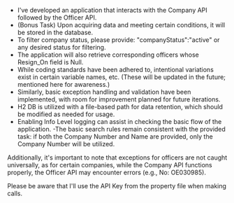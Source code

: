- I've developed an application that interacts with the Company API followed by the Officer API.
- (Bonus Task) Upon acquiring data and meeting certain conditions, it will be stored in the database.
- To filter company status, please provide: "companyStatus":"active" or any desired status for filtering.
- The application will also retrieve corresponding officers whose Resign_On field is Null.
- While coding standards have been adhered to, intentional variations exist in certain variable names, etc. (These will be updated in the future; mentioned here for awareness.)
- Similarly, basic exception handling and validation have been implemented, with room for improvement planned for future iterations.
- H2 DB is utilized with a file-based path for data retention, which should be modified as needed for usage.
- Enabling Info Level logging can assist in checking the basic flow of the application.
-The basic search rules remain consistent with the provided task: if both the Company Number and Name are provided, only the Company Number will be utilized.

Additionally, it's important to note that exceptions for officers are not caught universally, as for certain companies, while the Company API functions properly, the Officer API may encounter errors (e.g., No: OE030985).

Please be aware that I'll use the API Key from the property file when making calls. 
